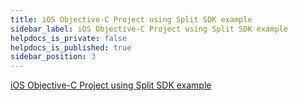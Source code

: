 ```yaml
---
title: iOS Objective-C Project using Split SDK example
sidebar_label: iOS Objective-C Project using Split SDK example
helpdocs_is_private: false
helpdocs_is_published: true
sidebar_position: 3
---
```


<p>
  <button hidden style={{borderRadius:'8px', border:'1px', fontFamily:'Courier New', fontWeight:'800', textAlign:'left'}}> help.split.io link: https://help.split.io/hc/en-us/articles/360044807011-iOS-Objective-C-Project-using-Split-SDK-example </button>
</p>

[iOS Objective-C Project using Split SDK example](https://github.com/Split-Community/Split-SDKs-Examples/tree/main/iOS-Objective-C-SDK)